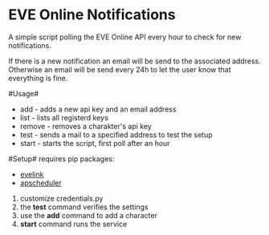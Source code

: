 # EVE Online Notifications
A simple script polling the EVE Online API every hour to check for new notifications.

If there is a new notification an email will be send to the associated address. Otherwise an email will be send every 24h to let the user know that everything is fine.

#Usage#
* add - adds a new api key and an email address
* list - lists all registerd keys
* remove - removes a charakter's api key
* test - sends a mail to a specified address to test the setup
* start - starts the script, first poll after an hour

#Setup#
requires pip packages:
 * [evelink](https://pypi.python.org/pypi/EVELink)
 * [apscheduler](https://pypi.python.org/pypi/APScheduler)

1. customize credentials.py
2. the <b>test</b> command verifies the settings
3. use the <b>add</b> command to add a character
4. <b>start</b> command runs the service
